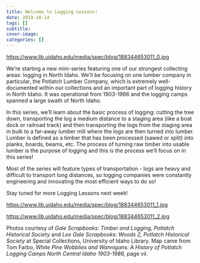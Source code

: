 ```yaml
---
title: Welcome to Logging Lessons!
date: 2019-10-14
tags: []
subtitle: 
cover-image: 
categories: []
---
```


https://www.lib.uidaho.edu/media/spec/blog/188344653011_0.jpg

We’re starting a new mini-series featuring one of our strongest collecting areas: logging in North Idaho. We’ll be focusing on one lumber company in particular, the Potlatch Lumber Company, which is extremely well-documented within our collections and an important part of logging history in North Idaho. It was operational from 1903-1986 and the logging camps spanned a large swath of North Idaho.

In this series, we’ll learn about the basic process of logging: cutting the tree down, transporting the log a medium distance to a staging area (like a boat dock or railroad track) and then transporting the logs from the staging area in bulk to a far-away lumber mill where the logs are then turned into lumber. Lumber is defined as a timber that has been processed (sawed or split) into planks, boards, beams, etc. The process of turning raw timber into usable lumber is the purpose of logging and this is the process we’ll focus on in this series!

Most of the series will feature types of transportation - logs are heavy and difficult to transport long distances, so logging companies were constantly engineering and innovating the most efficient ways to do so!

Stay tuned for more Logging Lessons next week!

https://www.lib.uidaho.edu/media/spec/blog/188344653011_1.jpg

https://www.lib.uidaho.edu/media/spec/blog/188344653011_2.jpg

Photos courtesy of *Gale Scrapbooks: Timber and Logging, Potlatch Historical Society* and *Lee Gale Scrapbooks: Woods 2, Potlatch Historical Society* at Special Collections, University of Idaho Library. Map came from Tom Farbo, *White Pine Wobblies and Wannigans: A History of Potlatch Logging Camps North Central Idaho 1903-1986,* page vii.
